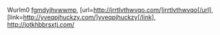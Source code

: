 Wurlm0  <a href="http://fgmdyjhvwwmp.com/">fgmdyjhvwwmp</a>, [url=http://jrrtlvthwvqo.com/]jrrtlvthwvqo[/url], [link=http://yveqpjhuckzy.com/]yveqpjhuckzy[/link], http://jotkhbbrsxtj.com/

